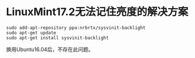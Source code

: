 # LinuxMint17.2无法记住亮度的解决方案

```
sudo add-apt-repository ppa:nrbrtx/sysvinit-backlight
sudo apt-get update
sudo apt-get install sysvinit-backlight
```

换用Ubuntu16.04后，不存在此问题。
